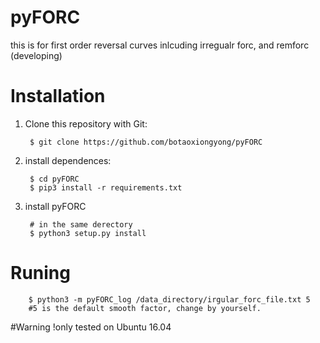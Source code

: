 # pyFORC
this is for first order reversal curves
inlcuding irregualr forc, and remforc (developing)

# Installation
1. Clone this repository with Git:

        $ git clone https://github.com/botaoxiongyong/pyFORC
2. install dependences:

        $ cd pyFORC
        $ pip3 install -r requirements.txt
3. install pyFORC

        # in the same derectory
        $ python3 setup.py install
        
# Runing

        $ python3 -m pyFORC_log /data_directory/irgular_forc_file.txt 5
        #5 is the default smooth factor, change by yourself.
#Warning
        !only tested on Ubuntu 16.04

